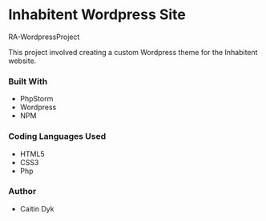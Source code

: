 # Inhabitent Wordpress Site
RA-WordpressProject

This project involved creating a custom Wordpress theme for the Inhabitent website.

### Built With
  - PhpStorm
  - Wordpress
  - NPM
 
### Coding Languages Used
- HTML5
- CSS3
- Php
 
### Author
- Caitin Dyk
